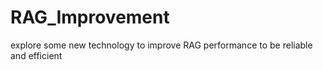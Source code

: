# RAG_Improvement
explore some new technology to improve RAG performance to be reliable and efficient
